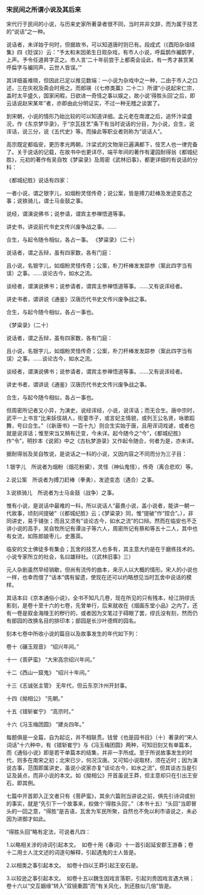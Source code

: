    

  

### 宋民间之所谓小说及其后来

  

  

宋代行于民间的小说，与历来史家所著录者很不同，当时并非文辞，而为属于技艺的“说话”之一种。

说话者，未详始于何时，但据故书，可以知道唐时则已有。段成式（《酉阳杂俎续集》四《贬误》）云：“予太和末因弟生日观杂戏，有市人小说，呼扁鹊作褊鹊字，上声。予令任道昇字正之。市人言‘二十年前尝于上都斋会设此，有一秀才甚赏某呼扁字与褊同声，云世人皆误。’”

其详细虽难晓，但因此已足以推见数端：一小说为杂戏中之一种，二由于市人之口述，三在庆祝及斋会时用之。而郎瑛（《七修类藁》二十二）所谓“小说起宋仁宗，盖时太平盛久，国家闲暇，日欲进一奇怪之事以娱之，故小说‘得胜头回’之后，即云话说赵宋某年”者，亦即由此分明证实，不过一种无稽之谈罢了。

到宋朝，小说的情形乃始比较的可以知道详细。孟元老在南渡之后，追怀汴梁盛况，作《东京梦华录》，于“京瓦技艺”条下有当时说话的分目，为小说，合生，说诨话，说三分，说《五代史》等。而操此等职业者则称为“说话人”。

高宗既定都临安，更历孝光两朝，汴梁式的文物渐已遍满都下，伎艺人也一律完备了。关于说话的记载，在故书中也更详尽，端平年间的著作有灌园耐得翁《都城纪胜》，元初的著作有吴自牧《梦粱录》及周密《武林旧事》，都更详细的有说话的分科：  

  

《都城纪胜》说话有四家：

  

一者小说，谓之银字儿，如烟粉灵怪传奇；说公案，皆是搏刀赶棒及发迹变态之事；说铁骑儿，谓士马金鼓之事。

说经，谓演说佛书；说参请，谓宾主参禅悟道等事。

讲史书，讲说前代书史文传兴废争战之事。……

合生，与起令随令相似，各占一事。 《梦粱录》（二十）

说话者，谓之舌辩，虽有四家数，各有门庭：

且小说，名银字儿，如烟粉灵怪传奇；公案，朴刀杆棒发发踪参（案此四字当有误）之事。……谈论古今，如水之流。

谈经者，谓演说佛书；说参请者，谓宾主参禅悟道等事。……又有说诨经者。

讲史书者，谓讲说《通鉴》汉唐历代书史文传兴废争战之事。

合生，与起今随今相似，各占一事也。

  

《梦粱录》（二十）

说话者，谓之舌辩，虽有四家数，各有门庭：

且小说，名银字儿，如烟粉灵怪传奇；公案，朴刀杆棒发发踪参（案此四字当有误）之事。……谈论古今，如水之流。

谈经者，谓演说佛书；说参请者，谓宾主参禅悟道等事。……又有说诨经者。

讲史书者，谓讲说《通鉴》汉唐历代书史文传兴废争战之事。

合生，与起今随今相似，各占一事也。

  

但周密所记者又小异，为演史，说经诨经，小说，说诨话；而无合生。唐中宗时，武平一上书言“比来妖伎胡人，街童市子，或言妃主情貌，或列王公名贤，咏歌蹈舞，号曰合生。”（《新唐书》一百十九）则合生实始于唐，且用诨词戏谑，或者也就是说诨话；惟至宋当又稍有迁变，今未详。起今随今之“今”，《都城纪胜》作“令”，明抄本《说郛》中之《古杭梦游录》又作起令随合，何者为是，亦未详。

据耐得翁及吴自牧说，是说话之一科的小说，又因内容之不同而分为三子目：

1.银字儿　所说者为烟粉（烟花粉黛），灵怪（神仙鬼怪），传奇（离合悲欢）等。

2.说公案　所说者为搏刀赶棒（拳勇），发迹变态（遇合）之事。

3.说铁骑儿　所说者为士马金鼓（战争）之事。

惟有小说，是说话中最难的一科，所以说话人“最畏小说，盖小说者，能讲一朝一代故事，顷刻间提破”（《都城纪胜》云；《梦粱录》同，惟“提破”作“捏合”。），非同讲史，易于铺张；而且又须有“谈论古今，如水之流”的口辩。然而在临安也不乏讲小说的高手，吴自牧所记有谭淡子等六人，周密所记有蔡和等五十二人，其中也有女流，如陈郎娘枣儿，史蕙英。

临安的文士佛徒多有集会；瓦舍的技艺人也多有，其主意大约是在于磨练技术的。小说专家所立的社会，名曰雄辩社。（《武林旧事》三）

元人杂剧虽然早经销歇，但尚有流传的曲本，来示人以大概的情形。宋人的小说也一样，也幸而借了“话本”偶有留遗，使现在还可以约略想见当时瓦舍中说话的模样。

其话本曰《京本通俗小说》，全书不知凡几卷，现在所见的只有残本，经江阴缪氏影刻，是卷十至十六的七卷，先曾单行，后来就收在《烟画东堂小品》之内了。还有一卷是叙金海陵王的秽行的，或者因为文笔过于碍眼了罢，缪氏没有刻，然而仍有郋园的改换名目的排印本；郋园是长沙叶德辉的园名。

刻本七卷中所收小说的篇目以及故事发生的年代如下列：

卷十《碾玉观音》 “绍兴年间。”

十一《菩萨蛮》 “大宋高宗绍兴年间。”

十二《西山一窟鬼》 “绍兴十年间。”

十三《志诚张主管》 无年代，但云东京汴州开封事。

十四《拗相公》 “先朝。”

十五《错斩崔宁》 “高宗时。”

十六《冯玉梅团圆》 “建炎四年。”

每题俱是一全篇，自为起讫，并不相联贯。钱曾《也是园书目》（十）著录的“宋人词话”十六种中，有《错斩崔宁》与《冯玉梅团圆》两种，可知旧刻又有单篇本，而《通俗小说》即是若干单篇本的结集，并非一手所成。至于所说故事发生的时代，则多在南宋之初；北宋已少，何况汉唐。又可知小说取材，须在近时；因为演说古事，范围即属讲史，虽说小说家亦复“谈论古今，如水之流”，但其谈古当是引证及装点，而非小说的本文。如《拗相公》开首虽说王莽，但主意却只在引出王安石，即其例。

七篇中开首即入正文者只有《菩萨蛮》，其余六篇则当讲说之前，俱先引诗词或别的事实，就是“先引下一个故事来，权做个‘得胜头回’。”（本书十五）“头回”当即冒头的一回之意，“得胜”是吉语，瓦舍为军民所聚，自然也不免以利市语说之，未必因为进御才如此。

“得胜头回”略有定法，可说者凡四：

1.以略相关涉的诗词引起本文。　如卷十用《春词》十一首引起延安郡王游春；卷十二用士人沈文述的词逐句解释，引起遇鬼的士人皆是。

2.以相类之事引起本文。　如卷十四以王莽引起王安石是。

3.以较逊之事引起本文。　如卷十五以魏生因戏言落职，引起刘贵因戏言遇大祸；卷十六以“交互姻缘”转入“双镜重圆”而“有关风化，到还胜似几倍”皆是。